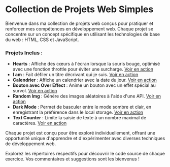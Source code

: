 # Collection de Projets Web Simples

Bienvenue dans ma collection de projets web conçus pour pratiquer et renforcer mes compétences en développement web. Chaque projet se concentre sur un concept spécifique en utilisant les technologies de base du web : HTML, CSS et JavaScript.

### Projets Inclus :
- **Hearts** : Affiche des cœurs à l'écran lorsque la souris bouge, optimisé avec une fonction throttle pour éviter une surcharge. [Voir en action](https://aadidevv.github.io/Beginner-projects/EX1_hearts)
- **I am** : Fait défiler un titre décrivant qui je suis. [Voir en action](https://aadidevv.github.io/Beginner-projects/EX2_I_am)
- **Calendrier** : Affiche un calendrier avec la date du jour. [Voir en action](https://aadidevv.github.io/Beginner-projects/EX3_calander)
- **Bouton avec Over Effect** : Anime un bouton avec un effet spécial au survol. [Voir en action](https://aadidevv.github.io/Beginner-projects/EX4_btn_hover_effect)
- **Random Img** : Génère des images aléatoires à l'aide d'une API. [Voir en action](https://aadidevv.github.io/Beginner-projects/EX5_random_img)
- **Dark Mode** : Permet de basculer entre le mode sombre et clair, en enregistrant la préférence dans le local storage. [Voir en action](https://aadidevv.github.io/Beginner-projects/EX6_Dark_Mode)
- **Text Counter** : Limite la saisie de texte à un nombre maximal de caractères. [Voir en action](https://aadidevv.github.io/Beginner-projects/EX8_Text_Counter)

Chaque projet est conçu pour être exploré individuellement, offrant une opportunité unique d'apprendre et d'expérimenter avec diverses techniques de développement web.

Explorez les répertoires respectifs pour découvrir le code source de chaque exercice. Vos commentaires et suggestions sont les bienvenus !